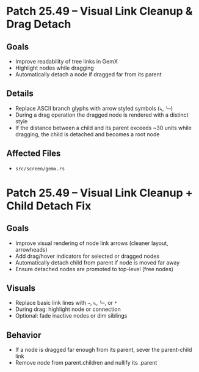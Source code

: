 
# Patch 25.49 – Visual Link Cleanup & Drag Detach

## Goals
- Improve readability of tree links in GemX
- Highlight nodes while dragging
- Automatically detach a node if dragged far from its parent

## Details
- Replace ASCII branch glyphs with arrow styled symbols (`↳`, `╰─`)
- During a drag operation the dragged node is rendered with a distinct style
- If the distance between a child and its parent exceeds ~30 units while dragging, the child is detached and becomes a root node

## Affected Files
- `src/screen/gemx.rs`


# Patch 25.49 – Visual Link Cleanup + Child Detach Fix

## Goals
- Improve visual rendering of node link arrows (cleaner layout, arrowheads)
- Add drag/hover indicators for selected or dragged nodes
- Automatically detach child from parent if node is moved far away
- Ensure detached nodes are promoted to top-level (free nodes)

## Visuals
- Replace basic link lines with `→`, `↳`, `╰─`, or `*`
- During drag: highlight node or connection
- Optional: fade inactive nodes or dim siblings

## Behavior
- If a node is dragged far enough from its parent, sever the parent-child link
- Remove node from parent.children and nullify its .parent
